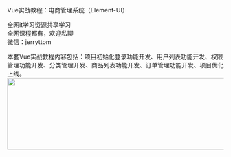 Vue实战教程：电商管理系统（Element-UI）

全网it学习资源共享学习<br>全网课程都有，欢迎私聊<br>微信：jerryttom<br>

本套Vue实战教程内容包括：项目初始化登录功能开发、用户列表功能开发、权限管理功能开发、分类管理开发、商品列表功能开发、订单管理功能开发、项目优化上线。<a href="https://img.52fun.com/uploads/2021/05/1620896832-d1e7304a277ce15.png" target="_blank" rel="noopener" data-fancybox="images"><img fetchpriority="high" decoding="async" class="alignnone size-full wp-image-40989" src="https://img.52fun.com/uploads/2021/05/1620896832-d1e7304a277ce15.png" sizes="(max-width: 700px) 100vw, 700px" srcset="https://img.52fun.com/uploads/2021/05/1620896832-d1e7304a277ce15.png 700w, https://img.52fun.com/uploads/2021/05/1620896832-d1e7304a277ce15-300x72.png 300w" alt="" width="700" height="167"></a>